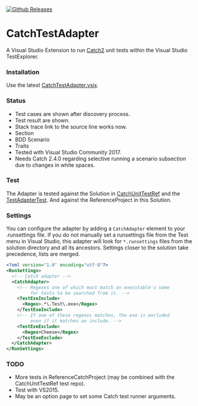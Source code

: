 [![Github Releases](https://img.shields.io/github/release/xkbeyer/CatchTestAdapter.svg)](https://github.com/xkbeyer/CatchTestAdapter/releases)

# CatchTestAdapter
A Visual Studio Extension to run [Catch2](https://github.com/catchorg/Catch2) unit tests within the Visual Studio TestExplorer. 

### Installation
Use the latest [CatchTestAdapter.vsix](https://github.com/xkbeyer/CatchTestAdapter/releases/latest). 

### Status
- Test cases are shown after discovery process. 
- Test result are shown.
- Stack trace link to the source line works now. 
- Section
- BDD Scenario
- Traits
- Tested with Visual Studio Community 2017.
- Needs Catch 2.4.0 regarding selective running a scenario subsection due to changes in white spaces.

### Test
The Adapter is tested against the Solution in [CatchUnitTestRef](https://github.com/xkbeyer/CatchUnitTestRef) and the [TestAdapterTest](https://github.com/xkbeyer/CatchTestAdapter/tree/master/TestAdapterTest).
And against the ReferenceProject in this Solution.

### Settings

You can configure the adapter by adding a `CatchAdapter` element to your .runsettings file.
If you do not manually set a runsettings file from the Test menu in Visual Studio, this
adapter will look for `*.runsettings` files from the solution directory and all its ancestors.
Settings closer to the solution take precedence, lists are merged.

```xml
<?xml version="1.0" encoding="utf-8"?>
<RunSettings>
  <!-- Catch adapter -->
  <CatchAdapter>
    <!-- Regexes one of which must match an executable's name
         for tests to be searched from it. -->
    <TestExeInclude>
      <Regex>.*\.Test\.exe</Regex>
    </TestExeInclude>
    <!-- If one of these regexes matches, the exe is excluded
         even if it matches an include. -->
    <TestExeExclude>
      <Regex>Cheese</Regex>
    </TestExeExclude>
  </CatchAdapter>
</RunSettings>
```

### TODO

- More tests in ReferenceCatchProject (may be combined with the CatchUnitTestRef test repo).
- Test with VS2015.
- May be an option page to set some Catch test runner arguments.